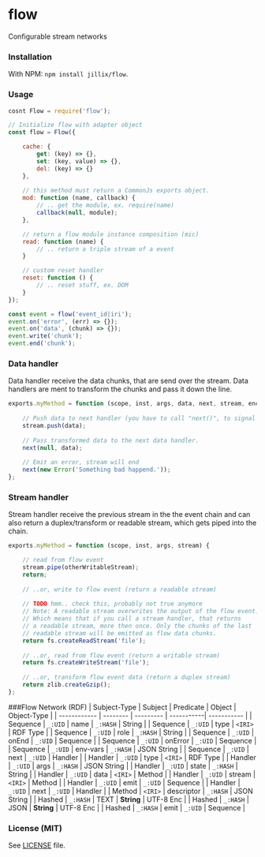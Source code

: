 # flow
Configurable stream networks

### Installation
With NPM: `npm install jillix/flow`.

### Usage
```js
cosnt Flow = require('flow');

// Initialize flow with adapter object
const flow = Flow({

    cache: {
        get: (key) => {},
        set: (key, value) => {},
        del: (key) => {}
    },
    
    // this method must return a CommonJs exports object.
    mod: function (name, callback) {
        // .. get the module, ex. require(name)
        callback(null, module);
    },

    // return a flow module instance composition (mic)
    read: function (name) {
        // .. return a triple stream of a event
    }

    // custom reset handler
    reset: function () {
        // .. reset stuff, ex. DOM
    }
});

const event = flow('event_id|iri');
event.on('error', (err) => {});
event.on('data', (chunk) => {});
event.write('chunk');
event.end('chunk');
```
### Data handler
Data handler receive the data chunks, that are send over the stream.
Data handlers are ment to transform the chunks and pass it down the line.
```js
exports.myMethod = function (scope, inst, args, data, next, stream, enc) {
    
    // Push data to next handler (you have to call "next()", to signal that the handler is done).
    stream.push(data);
    
    // Pass transformed data to the next data handler.
    next(null, data);
    
    // Emit an error, stream will end
    next(new Error('Something bad happend.'));
};
```
### Stream handler
Stream handler receive the previous stream in the the event chain and can also
return a duplex/transform or readable stream, which gets piped into the chain.
```js
exports.myMethod = function (scope, inst, args, stream) {

    // read from flow event
    stream.pipe(otherWritableStream);
    return;
    
    // ..or, write to flow event (return a readable stream)
    
    // TODO hmm.. check this, probably not true anymore 
    // Note: A readable stream overwrites the output of the flow event.
    // Which means that if you call a stream handler, that returns
    // a readable stream, more then once. Only the chunks of the last
    // readable stream will be emitted as flow data chunks.
    return fs.createReadStream('file');
    
    // ..or, read from flow event (return a writable stream)
    return fs.createWriteStream('file');
    
    // ..or, transform flow event data (return a duplex stream)
    return zlib.createGzip();
};
```
###Flow Network (RDF)
| Subject-Type | Subject  | Predicate  | Object     | Object-Type |
| ------------ | -------- | ---------  | -----------| ----------- |
| Sequence     | `_:UID`  | name       | `_:HASH`   | String      |
| Sequence     | `_:UID`  | type       | `<IRI>`    | RDF Type    |
| Sequence     | `_:UID`  | role       | `_:HASH`   | String      |
| Sequence     | `_:UID`  | onEnd      | `_:UID`    | Sequence    |
| Sequence     | `_:UID`  | onError    | `_:UID`    | Sequence    |
| Sequence     | `_:UID`  | env-vars   | `_:HASH`   | JSON String |
| Sequence     | `_:UID`  | next       | `_:UID`    | Handler     |
| Handler      | `_:UID`  | type       | `<IRI>`    | RDF Type    |
| Handler      | `_:UID`  | args       | `_:HASH`   | JSON String |
| Handler      | `_:UID`  | state      | `_:HASH`   | String      |
| Handler      | `_:UID`  | data       | `<IRI>`    | Method      |
| Handler      | `_:UID`  | stream     | `<IRI>`    | Method      |
| Handler      | `_:UID`  | emit       | `_:UID`    | Sequence    |
| Handler      | `_:UID`  | next       | `_:UID`    | Handler     |
| Method       | `<IRI>`  | descriptor | `_:HASH`   | JSON String |
| Hashed       | `_:HASH` | TEXT       | **String** | UTF-8 Enc   |
| Hashed       | `_:HASH` | JSON       | **String** | UTF-8 Enc   |
| Hashed       | `_:HASH` | emit       | `_:UID`    | Sequence    |

### License (MIT)
See [LICENSE](https://github.com/jillix/flow/blob/master/LICENSE) file.
